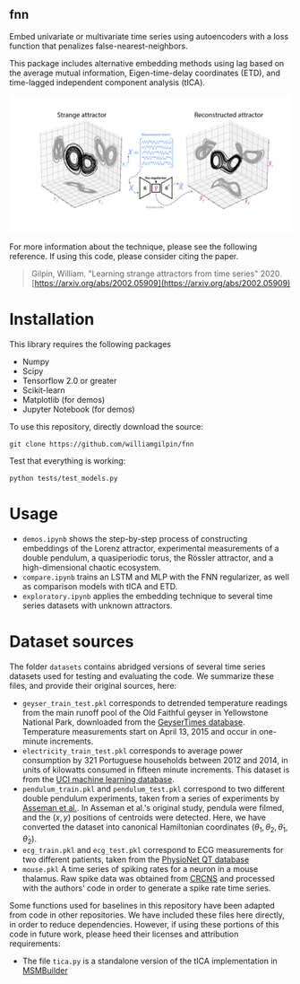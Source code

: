 ## fnn

Embed univariate or multivariate time series using autoencoders with a loss function that penalizes false-nearest-neighbors.

This package includes alternative embedding methods using lag based on the average mutual information, Eigen-time-delay coordinates (ETD), and time-lagged independent component analysis (tICA).

![Schematic of approach](resources/fig_github.jpg)

For more information about the technique, please see the following reference. If using this code, please consider citing the paper.

> Gilpin, William. "Learning strange attractors from time series" 2020. [https://arxiv.org/abs/2002.05909](https://arxiv.org/abs/2002.05909)

# Installation

This library requires the following packages

+ Numpy
+ Scipy
+ Tensorflow 2.0 or greater
+ Scikit-learn
+ Matplotlib (for demos)
+ Jupyter Notebook (for demos)

To use this repository, directly download the source:

	git clone https://github.com/williamgilpin/fnn

Test that everything is working:

	python tests/test_models.py 


# Usage

+ `demos.ipynb` shows the step-by-step process of constructing embeddings of the Lorenz attractor,  experimental measurements of a double pendulum, a quasiperiodic torus, the Rössler attractor, and a high-dimensional chaotic ecosystem.
+ `compare.ipynb` trains an LSTM and MLP with the FNN regularizer, as well as comparison models with tICA and ETD.
+ `exploratory.ipynb` applies the embedding technique to several time series datasets with unknown attractors.

# Dataset sources

The folder `datasets` contains abridged versions of several time series datasets used for testing and evaluating the code. We summarize these files, and provide their original sources, here:
+ `geyser_train_test.pkl` corresponds to detrended temperature readings from the main runoff pool of the Old Faithful geyser in Yellowstone National Park, downloaded from the [GeyserTimes database](https://geysertimes.org/).  Temperature measurements start on April 13, 2015 and occur in one-minute increments. 
+ `electricity_train_test.pkl` corresponds to average power consumption by 321 Portuguese households  between 2012 and 2014, in units of kilowatts consumed in fifteen minute increments. This dataset is from the [UCI machine learning database](http://archive.ics.uci.edu/ml/datasets/ElectricityLoadDiagrams20112014).
+ `pendulum_train.pkl` and `pendulum_test.pkl` correspond to two different double pendulum experiments, taken from a series of experiments by [Asseman et al.](https://developer.ibm.com/exchanges/data/all/double-pendulum-chaotic/). In Asseman et al.'s original study, pendula were filmed, and the $(x,y)$ positions of centroids were detected. Here, we have converted the dataset into canonical Hamiltonian coordinates $(\theta_1, \theta_2, \dot\theta_1, \dot\theta_2)$.
+ `ecg_train.pkl` and `ecg_test.pkl` correspond to ECG measurements for two different patients, taken from the [PhysioNet QT database](https://physionet.org/content/qtdb/1.0.0/)
+ `mouse.pkl` A time series of spiking rates for a neuron in a mouse thalamus. Raw spike data was obtained from [CRCNS](http://crcns.org/data-sets/thalamus/th-1/about-th-1) and processed with the authors' code in order to generate a spike rate time series.

Some functions used for baselines in this repository have been adapted from code in other repositories. We have included these files here directly, in order to reduce dependencies. However, if using these portions of this code in future work, please heed their licenses and attribution requirements:
+ The file `tica.py` is a standalone version of the tICA implementation in [MSMBuilder](https://github.com/msmbuilder/msmbuilder)